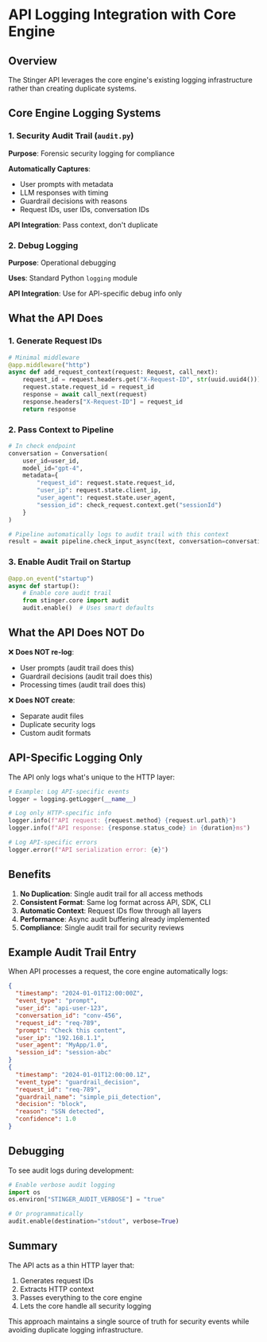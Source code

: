 # API Logging Integration with Core Engine

## Overview

The Stinger API leverages the core engine's existing logging infrastructure rather than creating duplicate systems.

## Core Engine Logging Systems

### 1. Security Audit Trail (`audit.py`)
**Purpose**: Forensic security logging for compliance

**Automatically Captures**:
- User prompts with metadata
- LLM responses with timing
- Guardrail decisions with reasons
- Request IDs, user IDs, conversation IDs

**API Integration**: Pass context, don't duplicate

### 2. Debug Logging
**Purpose**: Operational debugging

**Uses**: Standard Python `logging` module

**API Integration**: Use for API-specific debug info only

## What the API Does

### 1. Generate Request IDs
```python
# Minimal middleware
@app.middleware("http")
async def add_request_context(request: Request, call_next):
    request_id = request.headers.get("X-Request-ID", str(uuid.uuid4()))
    request.state.request_id = request_id
    response = await call_next(request)
    response.headers["X-Request-ID"] = request_id
    return response
```

### 2. Pass Context to Pipeline
```python
# In check endpoint
conversation = Conversation(
    user_id=user_id,
    model_id="gpt-4",
    metadata={
        "request_id": request.state.request_id,
        "user_ip": request.state.client_ip,
        "user_agent": request.state.user_agent,
        "session_id": check_request.context.get("sessionId")
    }
)

# Pipeline automatically logs to audit trail with this context
result = await pipeline.check_input_async(text, conversation=conversation)
```

### 3. Enable Audit Trail on Startup
```python
@app.on_event("startup")
async def startup():
    # Enable core audit trail
    from stinger.core import audit
    audit.enable()  # Uses smart defaults
```

## What the API Does NOT Do

❌ **Does NOT re-log**:
- User prompts (audit trail does this)
- Guardrail decisions (audit trail does this)
- Processing times (audit trail does this)

❌ **Does NOT create**:
- Separate audit files
- Duplicate security logs
- Custom audit formats

## API-Specific Logging Only

The API only logs what's unique to the HTTP layer:

```python
# Example: Log API-specific events
logger = logging.getLogger(__name__)

# Log only HTTP-specific info
logger.info(f"API request: {request.method} {request.url.path}")
logger.info(f"API response: {response.status_code} in {duration}ms")

# Log API-specific errors
logger.error(f"API serialization error: {e}")
```

## Benefits

1. **No Duplication**: Single audit trail for all access methods
2. **Consistent Format**: Same log format across API, SDK, CLI
3. **Automatic Context**: Request IDs flow through all layers
4. **Performance**: Async audit buffering already implemented
5. **Compliance**: Single audit trail for security reviews

## Example Audit Trail Entry

When API processes a request, the core engine automatically logs:

```json
{
  "timestamp": "2024-01-01T12:00:00Z",
  "event_type": "prompt",
  "user_id": "api-user-123",
  "conversation_id": "conv-456",
  "request_id": "req-789",
  "prompt": "Check this content",
  "user_ip": "192.168.1.1",
  "user_agent": "MyApp/1.0",
  "session_id": "session-abc"
}
{
  "timestamp": "2024-01-01T12:00:00.1Z",
  "event_type": "guardrail_decision",
  "request_id": "req-789",
  "guardrail_name": "simple_pii_detection",
  "decision": "block",
  "reason": "SSN detected",
  "confidence": 1.0
}
```

## Debugging

To see audit logs during development:

```python
# Enable verbose audit logging
import os
os.environ["STINGER_AUDIT_VERBOSE"] = "true"

# Or programmatically
audit.enable(destination="stdout", verbose=True)
```

## Summary

The API acts as a thin HTTP layer that:
1. Generates request IDs
2. Extracts HTTP context
3. Passes everything to the core engine
4. Lets the core handle all security logging

This approach maintains a single source of truth for security events while avoiding duplicate logging infrastructure.